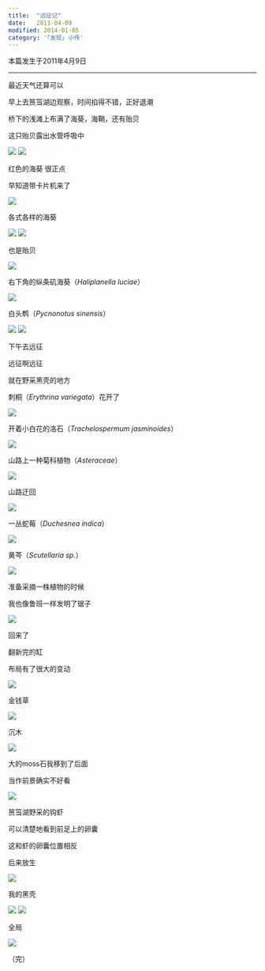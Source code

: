 ```yaml
---
title:  "远征记"
date:   2011-04-09
modified: 2014-01-05
category: '｢发现｣ 小传'
---
```

本篇发生于2011年4月9日

---

最近天气还算可以

早上去筼筜湖边观察，时间掐得不错，正好退潮

桥下的浅滩上布满了海葵，海鞘，还有贻贝

这只贻贝露出水管呼吸中

<img class='disc' src='https://i.postimg.cc/gjKTb9zx/10.jpg'>

<img class='disc' src='https://i.postimg.cc/ZqysKvYt/11.jpg'>

红色的海葵 很正点

早知道带卡片机来了

<img class='disc' src='https://i.postimg.cc/J41FchxZ/12.jpg'>

各式各样的海葵

<img class='disc' src='https://i.postimg.cc/pXq60tc7/13.jpg'>

<img class='disc' src='https://i.postimg.cc/7ZRQknkn/14.jpg'>

也是贻贝

<img class='disc' src='https://i.postimg.cc/1R0TqFGy/15.jpg'>

右下角的纵条矶海葵（<i>Haliplanella luciae</i>）

<img class='disc' src='https://i.postimg.cc/QdCnwnRM/16.jpg'>

白头鹎（<i>Pycnonotus sinensis</i>）

<img class='disc' src='https://i.postimg.cc/4dkLK4nK/17.jpg'>

<img class='disc' src='https://i.postimg.cc/pTf0KNns/18.jpg'>

下午去远征

远征啊远征

就在野采黑壳的地方

刺桐（<i>Erythrina variegata</i>）花开了

<img class='disc' src='https://i.postimg.cc/6qzY1dcR/20.jpg'>

开着小白花的洛石（<i>Trachelospermum jasminoides</i>）

<img class='disc' src='https://i.postimg.cc/qBGbRTrR/21.jpg'>

山路上一种菊科植物（<i>Asteraceae</i>）

<img class='disc' src='https://i.postimg.cc/FsWTyV7X/22.jpg'>

山路迂回

<img class='disc' src='https://i.postimg.cc/sDDnGNfJ/23.jpg'>

一丛蛇莓（<i>Duchesnea indica</i>）

<img class='disc' src='https://i.postimg.cc/43twTCwX/24.jpg'>

黄芩（<i>Scutellaria sp.</i>）

<img class='disc' src='https://i.postimg.cc/dVgnXQ2W/25.jpg'>

准备采摘一株植物的时候

我也像鲁班一样发明了锯子

<img class='disc' src='https://i.postimg.cc/rsqfJh1M/26.jpg'>

回来了

翻新完的缸

布局有了很大的变动

<img class='disc' src='https://i.postimg.cc/JzsPPHkD/27.jpg'>

金钱草

<img class='disc' src='https://i.postimg.cc/sX4cvpt8/28.jpg'>

沉木

<img class='disc' src='https://i.postimg.cc/3NrZpkhw/29.jpg'>

大的moss石我移到了后面

当作前景确实不好看

<img class='disc' src='https://i.postimg.cc/vBshYPSf/30.jpg'>

筼筜湖野采的钩虾

可以清楚地看到前足上的卵囊

这和虾的卵囊位置相反

后来放生

<img class='disc' src='https://i.postimg.cc/ZnfxLJYx/31.jpg'>

我的黑壳

<img class='disc' src='https://i.postimg.cc/Y28R7zNL/32.jpg'>

<img class='disc' src='https://i.postimg.cc/RVDT6CDM/33.jpg'>

全局

<img class='disc' src='https://i.postimg.cc/RVFRZJGs/34.jpg'>


（完）
